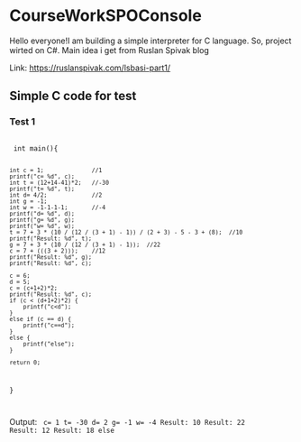 # CourseWorkSPOConsole
Hello everyone!I am building a simple interpreter for C language. So, project wirted on C#. Main idea i get from Ruslan Spivak blog 

Link: https://ruslanspivak.com/lsbasi-part1/

## Simple C code for test

### Test 1
<code>
 int main(){
	
	int c = 1;				//1
	printf("c= %d", c);
	int t = (12+14-41)*2;	//-30
	printf("t= %d", t);
	int d= 4/2;				//2
	int g = -1;
	int w = -1-1-1-1;		//-4
	printf("d= %d", d);
	printf("g= %d", g);
	printf("w= %d", w);
	t = 7 + 3 * (10 / (12 / (3 + 1) - 1)) / (2 + 3) - 5 - 3 + (8);	//10
	printf("Result: %d", t);
	g = 7 + 3 * (10 / (12 / (3 + 1) - 1));	//22
	c = 7 + (((3 + 2)));	//12
	printf("Result: %d", g);
	printf("Result: %d", c);
	
	c = 6;
	d = 5;
	c = (c+1+2)*2;
	printf("Result: %d", c);
	if (c < (d+1+2)*2) {
		printf("c<d");
	}
	else if (c == d) {
		printf("c==d");
	}
	else {
		printf("else");
	}
	
	return 0;
}

</code>

Output:
<code>
c= 1
t= -30
d= 2
g= -1
w= -4
Result: 10
Result: 22
Result: 12
Result: 18
else
</code>
